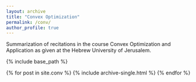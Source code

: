 ```yaml
---
layout: archive
title: "Convex Optimization"
permalink: /conv/
author_profile: true
---
```


Summarization of recitations in the course Convex Optimization and Application as given at the Hebrew University of Jerusalem.

{% include base_path %}

{% for post in site.conv %}
  {% include archive-single.html %}
{% endfor %}
